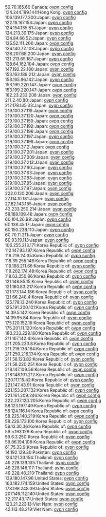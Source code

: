 50.70.165.60:Canada: [ovpn config](vpn/50_70_165_60.ovpn)  
124.244.189.144:Hong Kong: [ovpn config](vpn/124_244_189_144.ovpn)  
106.139.177.200:Japan: [ovpn config](vpn/106_139_177_200.ovpn)  
122.19.167.153:Japan: [ovpn config](vpn/122_19_167_153.ovpn)  
124.154.135.81:Japan: [ovpn config](vpn/124_154_135_81.ovpn)  
124.213.39.175:Japan: [ovpn config](vpn/124_213_39_175.ovpn)  
124.84.66.52:Japan: [ovpn config](vpn/124_84_66_52.ovpn)  
125.52.111.200:Japan: [ovpn config](vpn/125_52_111_200.ovpn)  
126.140.72.108:Japan: [ovpn config](vpn/126_140_72_108.ovpn)  
126.207.68.200:Japan: [ovpn config](vpn/126_207_68_200.ovpn)  
131.213.65.187:Japan: [ovpn config](vpn/131_213_65_187.ovpn)  
138.64.162.104:Japan: [ovpn config](vpn/138_64_162_104.ovpn)  
147.192.22.180:Japan: [ovpn config](vpn/147_192_22_180.ovpn)  
153.163.188.212:Japan: [ovpn config](vpn/153_163_188_212.ovpn)  
153.165.96.142:Japan: [ovpn config](vpn/153_165_96_142.ovpn)  
153.199.220.147:Japan: [ovpn config](vpn/153_199_220_147.ovpn)  
153.199.220.147:Japan: [ovpn config](vpn/153_199_220_147.ovpn)  
182.23.233.208:Japan: [ovpn config](vpn/182_23_233_208.ovpn)  
211.2.40.80:Japan: [ovpn config](vpn/211_2_40_80.ovpn)  
217.178.135.33:Japan: [ovpn config](vpn/217_178_135_33.ovpn)  
219.100.37.119:Japan: [ovpn config](vpn/219_100_37_119.ovpn)  
219.100.37.120:Japan: [ovpn config](vpn/219_100_37_120.ovpn)  
219.100.37.159:Japan: [ovpn config](vpn/219_100_37_159.ovpn)  
219.100.37.192:Japan: [ovpn config](vpn/219_100_37_192.ovpn)  
219.100.37.196:Japan: [ovpn config](vpn/219_100_37_196.ovpn)  
219.100.37.197:Japan: [ovpn config](vpn/219_100_37_197.ovpn)  
219.100.37.199:Japan: [ovpn config](vpn/219_100_37_199.ovpn)  
219.100.37.2:Japan: [ovpn config](vpn/219_100_37_2.ovpn)  
219.100.37.201:Japan: [ovpn config](vpn/219_100_37_201.ovpn)  
219.100.37.209:Japan: [ovpn config](vpn/219_100_37_209.ovpn)  
219.100.37.213:Japan: [ovpn config](vpn/219_100_37_213.ovpn)  
219.100.37.60:Japan: [ovpn config](vpn/219_100_37_60.ovpn)  
219.100.37.63:Japan: [ovpn config](vpn/219_100_37_63.ovpn)  
219.100.37.83:Japan: [ovpn config](vpn/219_100_37_83.ovpn)  
219.100.37.85:Japan: [ovpn config](vpn/219_100_37_85.ovpn)  
219.100.37.87:Japan: [ovpn config](vpn/219_100_37_87.ovpn)  
222.0.130.206:Japan: [ovpn config](vpn/222_0_130_206.ovpn)  
27.114.10.181:Japan: [ovpn config](vpn/27_114_10_181.ovpn)  
27.82.143.185:Japan: [ovpn config](vpn/27_82_143_185.ovpn)  
43.233.250.214:Japan: [ovpn config](vpn/43_233_250_214.ovpn)  
58.188.109.46:Japan: [ovpn config](vpn/58_188_109_46.ovpn)  
60.104.26.99:Japan: [ovpn config](vpn/60_104_26_99.ovpn)  
60.138.45.17:Japan: [ovpn config](vpn/60_138_45_17.ovpn)  
60.150.238.110:Japan: [ovpn config](vpn/60_150_238_110.ovpn)  
60.70.11.211:Japan: [ovpn config](vpn/60_70_11_211.ovpn)  
60.93.19.113:Japan: [ovpn config](vpn/60_93_19_113.ovpn)  
106.255.213.171:Korea Republic of: [ovpn config](vpn/106_255_213_171.ovpn)  
112.147.93.197:Korea Republic of: [ovpn config](vpn/112_147_93_197.ovpn)  
118.219.24.35:Korea Republic of: [ovpn config](vpn/118_219_24_35.ovpn)  
118.39.255.148:Korea Republic of: [ovpn config](vpn/118_39_255_148.ovpn)  
119.198.211.66:Korea Republic of: [ovpn config](vpn/119_198_211_66.ovpn)  
119.202.174.48:Korea Republic of: [ovpn config](vpn/119_202_174_48.ovpn)  
119.63.250.86:Korea Republic of: [ovpn config](vpn/119_63_250_86.ovpn)  
121.148.85.15:Korea Republic of: [ovpn config](vpn/121_148_85_15.ovpn)  
121.160.83.217:Korea Republic of: [ovpn config](vpn/121_160_83_217.ovpn)  
121.173.144.186:Korea Republic of: [ovpn config](vpn/121_173_144_186.ovpn)  
121.66.248.4:Korea Republic of: [ovpn config](vpn/121_66_248_4.ovpn)  
125.178.13.240:Korea Republic of: [ovpn config](vpn/125_178_13_240.ovpn)  
125.191.200.101:Korea Republic of: [ovpn config](vpn/125_191_200_101.ovpn)  
14.39.5.142:Korea Republic of: [ovpn config](vpn/14_39_5_142.ovpn)  
14.39.95.84:Korea Republic of: [ovpn config](vpn/14_39_95_84.ovpn)  
175.120.152.19:Korea Republic of: [ovpn config](vpn/175_120_152_19.ovpn)  
175.201.11.120:Korea Republic of: [ovpn config](vpn/175_201_11_120.ovpn)  
180.233.229.160:Korea Republic of: [ovpn config](vpn/180_233_229_160.ovpn)  
211.107.142.4:Korea Republic of: [ovpn config](vpn/211_107_142_4.ovpn)  
211.205.233.8:Korea Republic of: [ovpn config](vpn/211_205_233_8.ovpn)  
211.219.136.164:Korea Republic of: [ovpn config](vpn/211_219_136_164.ovpn)  
211.250.216.134:Korea Republic of: [ovpn config](vpn/211_250_216_134.ovpn)  
211.58.123.82:Korea Republic of: [ovpn config](vpn/211_58_123_82.ovpn)  
211.58.220.251:Korea Republic of: [ovpn config](vpn/211_58_220_251.ovpn)  
218.147.109.56:Korea Republic of: [ovpn config](vpn/218_147_109_56.ovpn)  
218.148.101.212:Korea Republic of: [ovpn config](vpn/218_148_101_212.ovpn)  
220.117.15.42:Korea Republic of: [ovpn config](vpn/220_117_15_42.ovpn)  
221.147.43.91:Korea Republic of: [ovpn config](vpn/221_147_43_91.ovpn)  
221.153.207.132:Korea Republic of: [ovpn config](vpn/221_153_207_132.ovpn)  
221.161.209.246:Korea Republic of: [ovpn config](vpn/221_161_209_246.ovpn)  
222.237.120.205:Korea Republic of: [ovpn config](vpn/222_237_120_205.ovpn)  
58.123.197.149:Korea Republic of: [ovpn config](vpn/58_123_197_149.ovpn)  
58.124.116.14:Korea Republic of: [ovpn config](vpn/58_124_116_14.ovpn)  
58.225.140.219:Korea Republic of: [ovpn config](vpn/58_225_140_219.ovpn)  
58.226.173.100:Korea Republic of: [ovpn config](vpn/58_226_173_100.ovpn)  
59.13.30.36:Korea Republic of: [ovpn config](vpn/59_13_30_36.ovpn)  
59.5.193.128:Korea Republic of: [ovpn config](vpn/59_5_193_128.ovpn)  
59.6.3.250:Korea Republic of: [ovpn config](vpn/59_6_3_250.ovpn)  
59.86.194.108:Korea Republic of: [ovpn config](vpn/59_86_194_108.ovpn)  
61.75.33.9:Korea Republic of: [ovpn config](vpn/61_75_33_9.ovpn)  
14.192.129.30:Pakistan: [ovpn config](vpn/14_192_129_30.ovpn)  
124.121.33.154:Thailand: [ovpn config](vpn/124_121_33_154.ovpn)  
49.228.138.135:Thailand: [ovpn config](vpn/49_228_138_135.ovpn)  
49.228.146.117:Thailand: [ovpn config](vpn/49_228_146_117.ovpn)  
49.228.48.210:Thailand: [ovpn config](vpn/49_228_48_210.ovpn)  
139.180.147.96:United States: [ovpn config](vpn/139_180_147_96.ovpn)  
163.182.174.159:United States: [ovpn config](vpn/163_182_174_159.ovpn)  
173.198.248.39:United States: [ovpn config](vpn/173_198_248_39.ovpn)  
207.148.112.140:United States: [ovpn config](vpn/207_148_112_140.ovpn)  
72.217.43.17:United States: [ovpn config](vpn/72_217_43_17.ovpn)  
123.21.223.13:Viet Nam: [ovpn config](vpn/123_21_223_13.ovpn)  
42.113.48.219:Viet Nam: [ovpn config](vpn/42_113_48_219.ovpn)  
